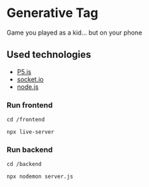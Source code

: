 # Generative Tag

Game you played as a kid... but on your phone

## Used technologies

- [P5.js](https://p5js.org/)
- [socket.io](https://socket.io/)
- [node.js](https://nodejs.org/en/)

### Run frontend

```
cd /frontend

npx live-server
```

### Run backend

```
cd /backend

npx nodemon server.js
```
